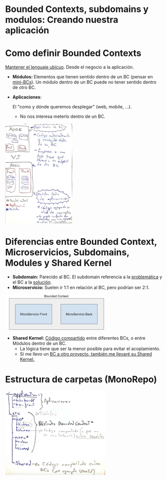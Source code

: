# Bounded Contexts, subdomains y modulos: Creando nuestra aplicación

# Como definir Bounded Contexts

<u>Mantener el lenguaje ubicuo</u>. Desde el negocio a la aplicación.

- **Módulos:** Elementos que tienen sentido dentro de un BC (pensar en <u>mini-BCs</u>). Un módulo dentro de un BC puede no tener sentido dentro de otro BC.

- **Aplicaciones**:

  El "como y dónde queremos desplegar" (web, mobile, ...).

  - No nos interesa meterlo dentro de un BC.

<img src="./assets/modulosAplicaciones.png" alt="image-20210418164427698"  />

# Diferencias entre Bounded Context, Microservicios, Subdomains, Modules y Shared Kernel

- **Subdomain:** Parecido al BC. El subdomain referencia a la <u>problemática</u> y el BC a la <u>solución</u>.
- **Microservicio:** Suelen ir 1:1 en relación al BC, pero podrían ser 2:1.

<img src="./assets/BCsMicroServicios.png" alt="image-20210418164628328"  />

- **Shared Kernel:** <u>Código compartido</u> entre diferentes BCs, o entre Módulos dentro de un BC.
  - La lógica tiene que ser la menor posible para evitar el acoplamiento.
  - Si me llevo un <u>BC a otro proyecto, también me llevaré su Shared Kernel.</u>

# Estructura de carpetas (MonoRepo)

<img src="./assets/folders.png" alt="image-20210418165007401"  />
